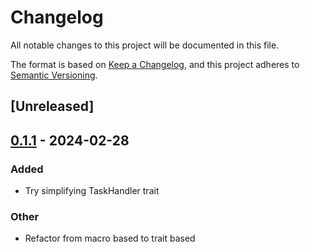 # Changelog
All notable changes to this project will be documented in this file.

The format is based on [Keep a Changelog](https://keepachangelog.com/en/1.0.0/),
and this project adheres to [Semantic Versioning](https://semver.org/spec/v2.0.0.html).

## [Unreleased]

## [0.1.1](https://github.com/leo91000/graphile_worker_rs/compare/graphile_worker_job-v0.1.0...graphile_worker_job-v0.1.1) - 2024-02-28

### Added
- Try simplifying TaskHandler trait

### Other
- Refactor from macro based to trait based
